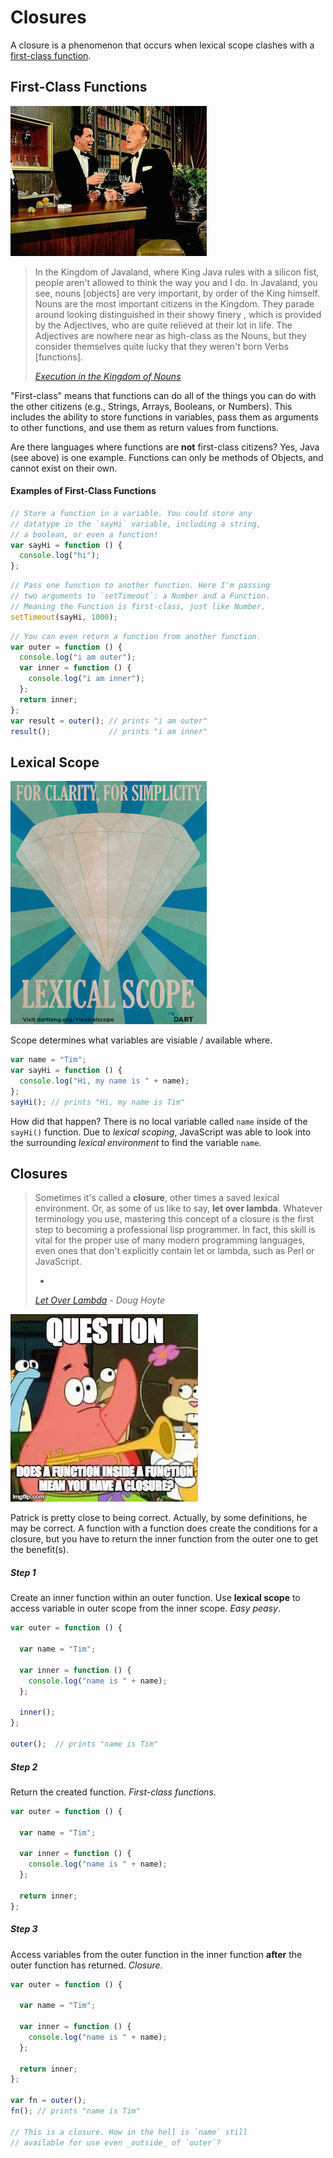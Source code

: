 Closures
========

A closure is a phenomenon that occurs when lexical scope
clashes with a
[first-class function](http://en.wikipedia.org/wiki/First-class_function).

First-Class Functions
---------------------

![High Class](high-society.jpg)

> In the Kingdom of Javaland, where King Java rules with a
> silicon fist, people aren't allowed to think the way you
> and I do. In Javaland, you see, nouns [objects] are very
> important, by order of the King himself. Nouns are the most
> important citizens in the Kingdom. They parade around looking
> distinguished in their showy finery , which is provided by
> the Adjectives, who are quite relieved at their lot in life.
> The Adjectives are nowhere near as high-class as the Nouns,
> but they consider themselves quite lucky that they weren't
> born Verbs [functions].
>
> <cite>[Execution in the Kingdom of Nouns](http://steve-yegge.blogspot.com/2006/03/execution-in-kingdom-of-nouns.html)</cite>

"First-class" means that functions can do all of the things
you can do with the other citizens (e.g., Strings, Arrays,
Booleans, or Numbers).  This includes the ability to store
functions in variables, pass them as arguments to other
functions, and use them as return values from functions.

Are there languages where functions are __not__ first-class
citizens? Yes, Java (see above) is one example. Functions can
only be methods of Objects, and cannot exist on their own.

#### Examples of First-Class Functions
```javascript
// Store a function in a variable. You could store any
// datatype in the `sayHi` variable, including a string,
// a boolean, or even a function!
var sayHi = function () {
  console.log("hi");
};
```

```javascript
// Pass one function to another function. Here I'm passing
// two arguments to `setTimeout`: a Number and a Function.
// Meaning the Function is first-class, just like Number.
setTimeout(sayHi, 1000);
```

```javascript
// You can even return a function from another function.
var outer = function () {
  console.log("i am outer");
  var inner = function () {
    console.log("i am inner");
  };
  return inner;
};
var result = outer(); // prints "i am outer"
result();             // prints "i am inner"
```


Lexical Scope
-------------

![Lexical Scope](lexical-scope.png)

Scope determines what variables are visiable / available
where.

```javascript
var name = "Tim";
var sayHi = function () {
  console.log("Hi, my name is " + name);
};
sayHi(); // prints "Hi, my name is Tim"
```

How did that happen? There is no local variable called `name`
inside of the `sayHi()` function. Due to _lexical scoping_,
JavaScript was able to look into the  surrounding _lexical
environment_ to find the variable `name`.

Closures
--------

> Sometimes it's called a __closure__, other times a saved
> lexical environment. Or, as some of us like to say, __let
> over lambda__. Whatever terminology you use, mastering
> this concept of a closure is the first step to becoming
> a professional lisp programmer. In fact, this skill is
> vital for the proper use of many modern programming
> languages, even ones that don't explicitly contain let
> or lambda, such as Perl or JavaScript.
>
> -
> <cite>[Let Over Lambda](http://www.amazon.com/Let-Over-Lambda-Doug-Hoyte/dp/1435712757) -
> Doug Hoyte</cite>

![Patrick asks a question about closures](closure.jpg)

Patrick is pretty close to being correct. Actually, by some
definitions, he may be correct. A function with a function
does create the conditions for a closure, but you have to
return the inner function from the outer one to get the
benefit(s).

##### Step 1

Create an inner function within an outer function.
Use __lexical scope__ to access variable in outer scope
from the inner scope. _Easy peasy_.

```javascript
var outer = function () {

  var name = "Tim";

  var inner = function () {
    console.log("name is " + name);
  };

  inner();
};

outer();  // prints "name is Tim"
```

##### Step 2

Return the created function. _First-class functions_.

```javascript
var outer = function () {

  var name = "Tim";

  var inner = function () {
    console.log("name is " + name);
  };

  return inner;
};
```

##### Step 3

Access variables from the outer function in the inner
function __after__ the outer function has returned.
_Closure_.

```javascript
var outer = function () {

  var name = "Tim";

  var inner = function () {
    console.log("name is " + name);
  };

  return inner;
};

var fn = outer();
fn(); // prints "name is Tim"

// This is a closure. How in the hell is `name` still
// available for use even _outside_ of `outer`?
```
